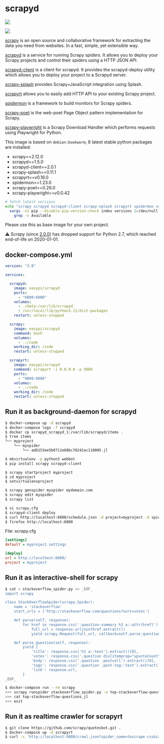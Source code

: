 scrapyd
=======

[![](https://github.com/easypi/docker-scrapyd/actions/workflows/build.yaml/badge.svg)](https://github.com/EasyPi/docker-scrapyd)

[![](http://dockeri.co/image/easypi/scrapyd)](https://hub.docker.com/r/easypi/scrapyd)

[scrapy][1] is an open source and collaborative framework for extracting the
data you need from websites. In a fast, simple, yet extensible way.

[scrapyd][2] is a service for running Scrapy spiders.  It allows you to deploy
your Scrapy projects and control their spiders using a HTTP JSON API.

[scrapyd-client][3] is a client for scrapyd. It provides the scrapyd-deploy
utility which allows you to deploy your project to a Scrapyd server.

[scrapy-splash][4] provides Scrapy+JavaScript integration using Splash.

[scrapyrt][5] allows you to easily add HTTP API to your existing Scrapy project.

[spidermon][6] is a framework to build monitors for Scrapy spiders.

[scrapy-poet][7] is the web-poet Page Object pattern implementation for Scrapy.

[scrapy-playwright][8] is a Scrapy Download Handler which performs requests using Playwright for Python.

This image is based on `debian:bookworm`, 8 latest stable python packages are installed:

- scrapy==2.12.0
- scrapyd==1.5.0
- scrapyd-client==2.0.1
- scrapy-splash==0.11.1
- scrapyrt==v0.16.0
- spidermon==1.23.0
- scrapy-poet==0.26.0
- scrapy-playwright==v0.0.42

```bash
# fetch latest versions
echo "scrapy scrapyd scrapyd-client scrapy-splash scrapyrt spidermon scrapy-poet scrapy-playwright" |
  xargs -n1 pip --disable-pip-version-check index versions 2>/dev/null |
    grep -v Available
```

Please use this as base image for your own project.

:warning: Scrapy (since [2.0.0][9]) has dropped support for Python 2.7, which reached end-of-life on 2020-01-01.

## docker-compose.yml

```yaml
version: "3.8"

services:

  scrapyd:
    image: easypi/scrapyd
    ports:
      - "6800:6800"
    volumes:
      - ./data:/var/lib/scrapyd
      - /usr/local/lib/python3.11/dist-packages
    restart: unless-stopped

  scrapy:
    image: easypi/scrapyd
    command: bash
    volumes:
      - .:/code
    working_dir: /code
    restart: unless-stopped

  scrapyrt:
    image: easypi/scrapyd
    command: scrapyrt -i 0.0.0.0 -p 9080
    ports:
      - "9080:9080"
    volumes:
      - .:/code
    working_dir: /code
    restart: unless-stopped
```

## Run it as background-daemon for scrapyd

```bash
$ docker-compose up -d scrapyd
$ docker-compose logs -f scrapyd
$ docker cp scrapyd_scrapyd_1:/var/lib/scrapyd/items .
$ tree items
└── myproject
    └── myspider
        └── ad6153ee5b0711e68bc70242ac110005.jl
```

```bash
$ mkvirtualenv -p python3 webbot
$ pip install scrapy scrapyd-client

$ scrapy startproject myproject
$ cd myproject
$ setvirtualenvproject

$ scrapy genspider myspider mydomain.com
$ scrapy edit myspider
$ scrapy list

$ vi scrapy.cfg
$ scrapyd-client deploy
$ curl http://localhost:6800/schedule.json -d project=myproject -d spider=myspider
$ firefox http://localhost:6800
```

File: scrapy.cfg

```ini
[settings]
default = myproject.settings

[deploy]
url = http://localhost:6800/
project = myproject
```

## Run it as interactive-shell for scrapy

```bash
$ cat > stackoverflow_spider.py << _EOF_
import scrapy

class StackOverflowSpider(scrapy.Spider):
    name = 'stackoverflow'
    start_urls = ['http://stackoverflow.com/questions?sort=votes']

    def parse(self, response):
        for href in response.css('.question-summary h3 a::attr(href)'):
            full_url = response.urljoin(href.extract())
            yield scrapy.Request(full_url, callback=self.parse_question)

    def parse_question(self, response):
        yield {
            'title': response.css('h1 a::text').extract()[0],
            'votes': response.css('.question div[itemprop="upvoteCount"]::text').extract()[0],
            'body': response.css('.question .postcell').extract()[0],
            'tags': response.css('.question .post-tag::text').extract(),
            'link': response.url,
        }
_EOF_

$ docker-compose run --rm scrapy
>>> scrapy runspider stackoverflow_spider.py -o top-stackoverflow-questions.jl
>>> cat top-stackoverflow-questions.jl
>>> exit
```

## Run it as realtime crawler for scrapyrt

```bash
$ git clone https://github.com/scrapy/quotesbot.git .
$ docker-compose up -d scrapyrt
$ curl -s 'http://localhost:9080/crawl.json?spider_name=toscrape-css&callback=parse&url=http://quotes.toscrape.com/&max_requests=5' | jq -c '.items[]'
```

[1]: https://github.com/scrapy/scrapy
[2]: https://github.com/scrapy/scrapyd
[3]: https://github.com/scrapy/scrapyd-client
[4]: https://github.com/scrapinghub/scrapy-splash
[5]: https://github.com/scrapinghub/scrapyrt
[6]: https://github.com/scrapinghub/spidermon
[7]: https://github.com/scrapinghub/scrapy-poet
[8]: https://github.com/scrapy-plugins/scrapy-playwright
[9]: <https://docs.scrapy.org/en/latest/news.html#scrapy-2-0-0-2020-03-03>

